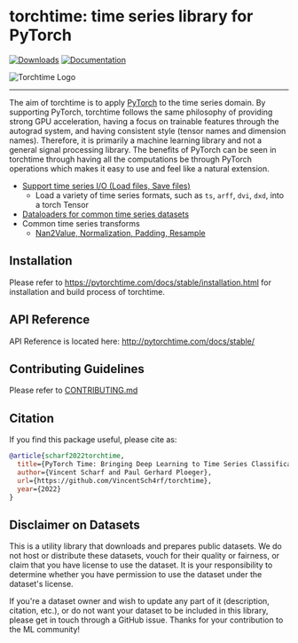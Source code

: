 torchtime: time series library for PyTorch
==========================================
[![Downloads](https://static.pepy.tech/badge/pytorchtime)](https://pypi.org/project/pytorchtime)
[![Documentation](https://img.shields.io/badge/dynamic/json.svg?label=docs&url=https%3A%2F%2Fpypi.org%2Fpypi%2Fpytorchtime%2Fjson&query=%24.info.version&colorB=brightgreen&prefix=v)](https://pytorchtime.com/docs/stable)

![Torchtime Logo](docs/source/_static/img/logo.png)

--------------------------------------------------------------------------------

The aim of torchtime is to apply [PyTorch](https://github.com/pytorch/pytorch) to
the time series domain. By supporting PyTorch, torchtime follows the same philosophy
of providing strong GPU acceleration, having a focus on trainable features through
the autograd system, and having consistent style (tensor names and dimension names).
Therefore, it is primarily a machine learning library and not a general signal
processing library. The benefits of PyTorch can be seen in torchtime through
having all the computations be through PyTorch operations which makes it easy
to use and feel like a natural extension.

- [Support time series I/O (Load files, Save files)](http://pytorchtime.com/docs/stable/)
  - Load a variety of time series formats, such as `ts`, `arff`, `dvi`, `dxd`, into a torch Tensor
- [Dataloaders for common time series datasets](http://pytorchtime.com/docs/stable/datasets.html)
- Common time series transforms
    - [Nan2Value, Normalization, Padding, Resample](http://pytorchtime.com/docs/stable/transforms.html)

Installation
------------

Please refer to https://pytorchtime.com/docs/stable/installation.html for installation and build process of torchtime.

API Reference
-------------

API Reference is located here: http://pytorchtime.com/docs/stable/

Contributing Guidelines
-----------------------

Please refer to [CONTRIBUTING.md](./CONTRIBUTING.md)

Citation
--------

If you find this package useful, please cite as:

```bibtex
@article{scharf2022torchtime,
  title={PyTorch Time: Bringing Deep Learning to Time Series Classification},
  author={Vincent Scharf and Paul Gerhard Ploeger},
  url={https://github.com/VincentSch4rf/torchtime},
  year={2022}
}
```

Disclaimer on Datasets
----------------------

This is a utility library that downloads and prepares public datasets. We do not host or distribute these datasets, vouch for their quality or fairness, or claim that you have license to use the dataset. It is your responsibility to determine whether you have permission to use the dataset under the dataset's license.

If you're a dataset owner and wish to update any part of it (description, citation, etc.), or do not want your dataset to be included in this library, please get in touch through a GitHub issue. Thanks for your contribution to the ML community!